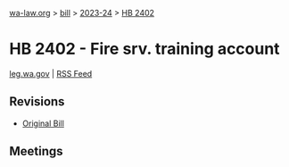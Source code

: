 [wa-law.org](/) > [bill](/bill/) > [2023-24](/bill/2023-24/) > [HB 2402](/bill/2023-24/hb/2402/)

# HB 2402 - Fire srv. training account
[leg.wa.gov](https://app.leg.wa.gov/billsummary?BillNumber=2402&Year=2023&Initiative=false) | [RSS Feed](./rss.xml)

## Revisions
* [Original Bill](1/)

## Meetings
